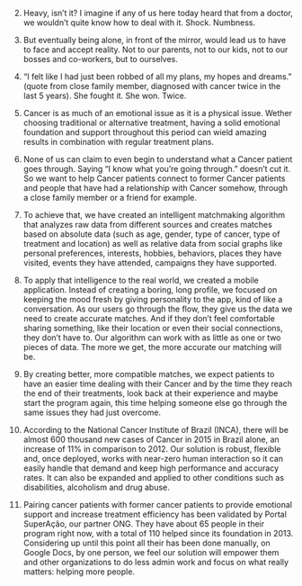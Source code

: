 2. Heavy, isn’t it? I imagine if any of us here today heard that from a doctor, we wouldn’t quite know how to deal with it. Shock. Numbness.

3. But eventually being alone, in front of the mirror, would lead us to have to face and accept reality. Not to our parents, not to our kids, not to our bosses and co-workers, but to ourselves.

4. “I felt like I had just been robbed of all my plans, my hopes and dreams.” (quote from close family member, diagnosed with cancer twice in the last 5 years). She fought it. She won. Twice.

5. Cancer is as much of an emotional issue as it is a physical issue. Wether choosing traditional or alternative treatment, having a solid emotional foundation and support throughout this period can wield amazing results in combination with regular treatment plans.

6. None of us can claim to even begin to understand what a Cancer patient goes through. Saying “I know what you’re going through.” doesn’t cut it. So we want to help Cancer patients connect to former Cancer patients and people that have had a relationship with Cancer somehow, through a close family member or a friend for example.

7. To achieve that, we have created an intelligent matchmaking algorithm that analyzes raw data from different sources and creates matches based on absolute data (such as age, gender, type of cancer, type of treatment and location) as well as relative data from social graphs like personal preferences, interests, hobbies, behaviors, places they have visited, events they have attended, campaigns they have supported.

8. To apply that intelligence to the real world, we created a mobile application. Instead of creating a boring, long profile, we focused on keeping the mood fresh by giving personality to the app, kind of like a conversation. As our users go through the flow, they give us the data we need to create accurate matches. And if they don’t feel comfortable sharing something, like their location or even their social connections, they don’t have to. Our algorithm can work with as little as one or two pieces of data. The more we get, the more accurate our matching will be.

9. By creating better, more compatible matches, we expect patients to have an easier time dealing with their Cancer and by the time they reach the end of their treatments, look back at their experience and maybe start the program again, this time helping someone else go through the same issues they had just overcome.

10. According to the National Cancer Institute of Brazil (INCA), there will be almost 600 thousand new cases of Cancer in 2015 in Brazil alone, an increase of 11% in comparison to 2012. Our solution is robust, flexible and, once deployed, works with near-zero human interaction so it can easily handle that demand and keep high performance and accuracy rates. It can also be expanded and applied to other conditions such as disabilities, alcoholism and drug abuse.

11. Pairing cancer patients with former cancer patients to provide emotional support and increase treatment efficiency has been validated by Portal SuperAção, our partner ONG. They have about 65 people in their program right now, with a total of 110 helped since its foundation in 2013. Considering up until this point all their has been done manually, on Google Docs, by one person, we feel our solution will empower them and other organizations to do less admin work and focus on what really matters: helping more people.